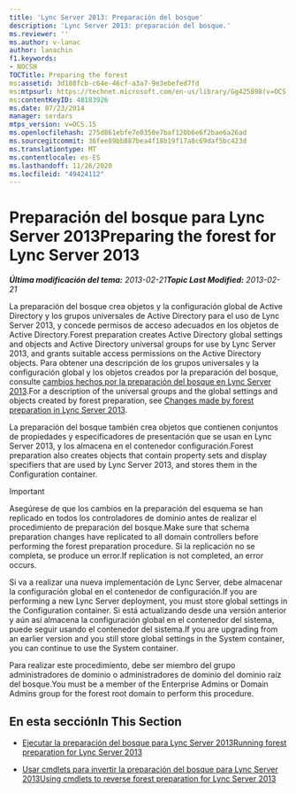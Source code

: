 ```yaml
---
title: 'Lync Server 2013: Preparación del bosque'
description: 'Lync Server 2013: preparación del bosque.'
ms.reviewer: ''
ms.author: v-lanac
author: lanachin
f1.keywords:
- NOCSH
TOCTitle: Preparing the forest
ms:assetid: 3d188fcb-c64e-46cf-a3a7-9e3ebefed7fd
ms:mtpsurl: https://technet.microsoft.com/en-us/library/Gg425898(v=OCS.15)
ms:contentKeyID: 48183926
ms.date: 07/23/2014
manager: serdars
mtps_version: v=OCS.15
ms.openlocfilehash: 275d861ebfe7e0350e7baf120b6e6f2bae6a26ad
ms.sourcegitcommit: 36fee89bb887bea4f18b19f17a8c69daf5bc423d
ms.translationtype: MT
ms.contentlocale: es-ES
ms.lasthandoff: 11/26/2020
ms.locfileid: "49424112"
---
```

# <a name="preparing-the-forest-for-lync-server-2013"></a><span data-ttu-id="8d7fc-103">Preparación del bosque para Lync Server 2013</span><span class="sxs-lookup"><span data-stu-id="8d7fc-103">Preparing the forest for Lync Server 2013</span></span>

<div data-xmlns="http://www.w3.org/1999/xhtml">

<div class="topic" data-xmlns="http://www.w3.org/1999/xhtml" data-msxsl="urn:schemas-microsoft-com:xslt" data-cs="https://msdn.microsoft.com/">

<div data-asp="https://msdn2.microsoft.com/asp">



</div>

<div id="mainSection">

<div id="mainBody"><span data-ttu-id="8d7fc-104">

<span> </span></span><span class="sxs-lookup"><span data-stu-id="8d7fc-104">

<span> </span></span></span>

<span data-ttu-id="8d7fc-105">_**Última modificación del tema:** 2013-02-21_</span><span class="sxs-lookup"><span data-stu-id="8d7fc-105">_**Topic Last Modified:** 2013-02-21_</span></span>

<span data-ttu-id="8d7fc-106">La preparación del bosque crea objetos y la configuración global de Active Directory y los grupos universales de Active Directory para el uso de Lync Server 2013, y concede permisos de acceso adecuados en los objetos de Active Directory.</span><span class="sxs-lookup"><span data-stu-id="8d7fc-106">Forest preparation creates Active Directory global settings and objects and Active Directory universal groups for use by Lync Server 2013, and grants suitable access permissions on the Active Directory objects.</span></span> <span data-ttu-id="8d7fc-107">Para obtener una descripción de los grupos universales y la configuración global y los objetos creados por la preparación del bosque, consulte [cambios hechos por la preparación del bosque en Lync Server 2013](lync-server-2013-changes-made-by-forest-preparation.md).</span><span class="sxs-lookup"><span data-stu-id="8d7fc-107">For a description of the universal groups and the global settings and objects created by forest preparation, see [Changes made by forest preparation in Lync Server 2013](lync-server-2013-changes-made-by-forest-preparation.md).</span></span>

<span data-ttu-id="8d7fc-108">La preparación del bosque también crea objetos que contienen conjuntos de propiedades y especificadores de presentación que se usan en Lync Server 2013, y los almacena en el contenedor configuración.</span><span class="sxs-lookup"><span data-stu-id="8d7fc-108">Forest preparation also creates objects that contain property sets and display specifiers that are used by Lync Server 2013, and stores them in the Configuration container.</span></span>

<div>


> [!IMPORTANT]  
> <span data-ttu-id="8d7fc-109">Asegúrese de que los cambios en la preparación del esquema se han replicado en todos los controladores de dominio antes de realizar el procedimiento de preparación del bosque.</span><span class="sxs-lookup"><span data-stu-id="8d7fc-109">Make sure that schema preparation changes have replicated to all domain controllers before performing the forest preparation procedure.</span></span> <span data-ttu-id="8d7fc-110">Si la replicación no se completa, se produce un error.</span><span class="sxs-lookup"><span data-stu-id="8d7fc-110">If replication is not completed, an error occurs.</span></span>



</div>

<span data-ttu-id="8d7fc-111">Si va a realizar una nueva implementación de Lync Server, debe almacenar la configuración global en el contenedor de configuración.</span><span class="sxs-lookup"><span data-stu-id="8d7fc-111">If you are performing a new Lync Server deployment, you must store global settings in the Configuration container.</span></span> <span data-ttu-id="8d7fc-112">Si está actualizando desde una versión anterior y aún así almacena la configuración global en el contenedor del sistema, puede seguir usando el contenedor del sistema.</span><span class="sxs-lookup"><span data-stu-id="8d7fc-112">If you are upgrading from an earlier version and you still store global settings in the System container, you can continue to use the System container.</span></span>

<span data-ttu-id="8d7fc-113">Para realizar este procedimiento, debe ser miembro del grupo administradores de dominio o administradores de dominio del dominio raíz del bosque.</span><span class="sxs-lookup"><span data-stu-id="8d7fc-113">You must be a member of the Enterprise Admins or Domain Admins group for the forest root domain to perform this procedure.</span></span>

<div>

## <a name="in-this-section"></a><span data-ttu-id="8d7fc-114">En esta sección</span><span class="sxs-lookup"><span data-stu-id="8d7fc-114">In This Section</span></span>

  - [<span data-ttu-id="8d7fc-115">Ejecutar la preparación del bosque para Lync Server 2013</span><span class="sxs-lookup"><span data-stu-id="8d7fc-115">Running forest preparation for Lync Server 2013</span></span>](lync-server-2013-running-forest-preparation.md)

  - [<span data-ttu-id="8d7fc-116">Usar cmdlets para invertir la preparación del bosque para Lync Server 2013</span><span class="sxs-lookup"><span data-stu-id="8d7fc-116">Using cmdlets to reverse forest preparation for Lync Server 2013</span></span>](lync-server-2013-using-cmdlets-to-reverse-forest-preparation.md)

<span data-ttu-id="8d7fc-117"></div>

</div>

<span> </span>

</div>

</div>

</span><span class="sxs-lookup"><span data-stu-id="8d7fc-117"></div>

</div>

<span> </span>

</div>

</div>

</span></span></div>

